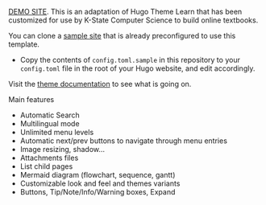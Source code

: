 
[DEMO SITE](https://ksucs-hugo.russfeld.me/). This is an adaptation of Hugo Theme Learn that has been customized for use by K-State Computer Science to build online textbooks. 

You can clone a [sample site](https://github.com/ksu-cs-textbooks/hugo-theme-relearn) that is already preconfigured to use this template. 
- Copy the contents of `config.toml.sample` in this repository to your `config.toml` file in the root of your Hugo website, and edit accordingly. 


Visit the [theme documentation](https://learn.netlify.com/en/) to see what is going on. 

Main features
- Automatic Search
- Multilingual mode
- Unlimited menu levels
- Automatic next/prev buttons to navigate through menu entries
- Image resizing, shadow…
- Attachments files
- List child pages
- Mermaid diagram (flowchart, sequence, gantt)
- Customizable look and feel and themes variants
- Buttons, Tip/Note/Info/Warning boxes, Expand


